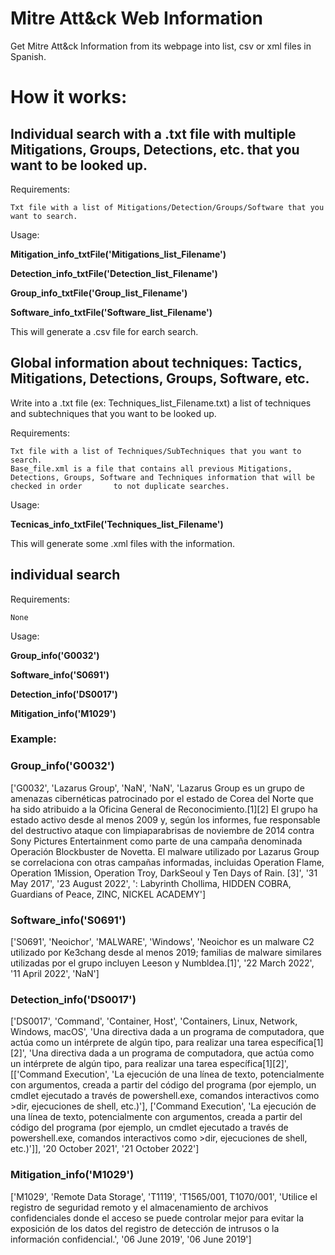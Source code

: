 # Mitre Att&ck Web Information
Get Mitre Att&ck Information from its webpage into list, csv or xml files in Spanish.

# How it works: 

## Individual search with a .txt file with multiple Mitigations, Groups, Detections, etc. that you want to be looked up.

Requirements: 


    Txt file with a list of Mitigations/Detection/Groups/Software that you want to search. 

Usage: 


<b>Mitigation_info_txtFile('Mitigations_list_Filename')</b>

<b>Detection_info_txtFile('Detection_list_Filename')</b>

<b>Group_info_txtFile('Group_list_Filename')</b>

<b>Software_info_txtFile('Software_list_Filename')</b>

This will generate a .csv file for earch search. 

## Global information about techniques: Tactics, Mitigations, Detections, Groups, Software, etc.

Write into a .txt file (ex: Techniques_list_Filename.txt) a list of techniques and subtechniques that you want to be looked up.

Requirements: 


    Txt file with a list of Techniques/SubTechniques that you want to search. 
    Base_file.xml is a file that contains all previous Mitigations, Detections, Groups, Software and Techniques information that will be checked in order       to not duplicate searches. 

Usage: 


<b>Tecnicas_info_txtFile('Techniques_list_Filename')</b>

This will generate some .xml files with the information. 

## individual search

Requirements: 


    None 

Usage: 


<b>Group_info('G0032')</b>

<b>Software_info('S0691')</b>

<b>Detection_info('DS0017')</b>

<b>Mitigation_info('M1029')</b>

### Example:


### Group_info('G0032') ###
['G0032', 'Lazarus Group', 'NaN', 'NaN', 'Lazarus Group es un grupo de amenazas cibernéticas patrocinado por el estado de Corea del Norte que ha sido atribuido a la Oficina General de Reconocimiento.[1][2] El grupo ha estado activo desde al menos 2009 y, según los informes, fue responsable del destructivo ataque con limpiaparabrisas de noviembre de 2014 contra Sony Pictures Entertainment como parte de una campaña denominada Operación Blockbuster de Novetta. El malware utilizado por Lazarus Group se correlaciona con otras campañas informadas, incluidas Operation Flame, Operation 1Mission, Operation Troy, DarkSeoul y Ten Days of Rain. [3]', '31 May 2017', '23 August 2022', ': Labyrinth Chollima, HIDDEN COBRA, Guardians of Peace, ZINC, NICKEL ACADEMY']

### Software_info('S0691') ###
['S0691', 'Neoichor', 'MALWARE', 'Windows', 'Neoichor es un malware C2 utilizado por Ke3chang desde al menos 2019; familias de malware similares utilizadas por el grupo incluyen Leeson y Numbldea.[1]', '22 March 2022', '11 April 2022', 'NaN']

### Detection_info('DS0017') ###
['DS0017', 'Command', 'Container, Host', 'Containers, Linux, Network, Windows, macOS', 'Una directiva dada a un programa de computadora, que actúa como un intérprete de algún tipo, para realizar una tarea específica[1][2]', 'Una directiva dada a un programa de computadora, que actúa como un intérprete de algún tipo, para realizar una tarea específica[1][2]', [['Command Execution', 'La ejecución de una línea de texto, potencialmente con argumentos, creada a partir del código del programa (por ejemplo, un cmdlet ejecutado a través de powershell.exe, comandos interactivos como &gt;dir, ejecuciones de shell, etc.)'], ['Command Execution', 'La ejecución de una línea de texto, potencialmente con argumentos, creada a partir del código del programa (por ejemplo, un cmdlet ejecutado a través de powershell.exe, comandos interactivos como &gt;dir, ejecuciones de shell, etc.)']], '20 October 2021', '21 October 2022']

### Mitigation_info('M1029') ###  
['M1029', 'Remote Data Storage', 'T1119', 'T1565/001, T1070/001', 'Utilice el registro de seguridad remoto y el almacenamiento de archivos confidenciales donde el acceso se puede controlar mejor para evitar la exposición de los datos del registro de detección de intrusos o la información confidencial.', '06 June 2019', '06 June 2019']

